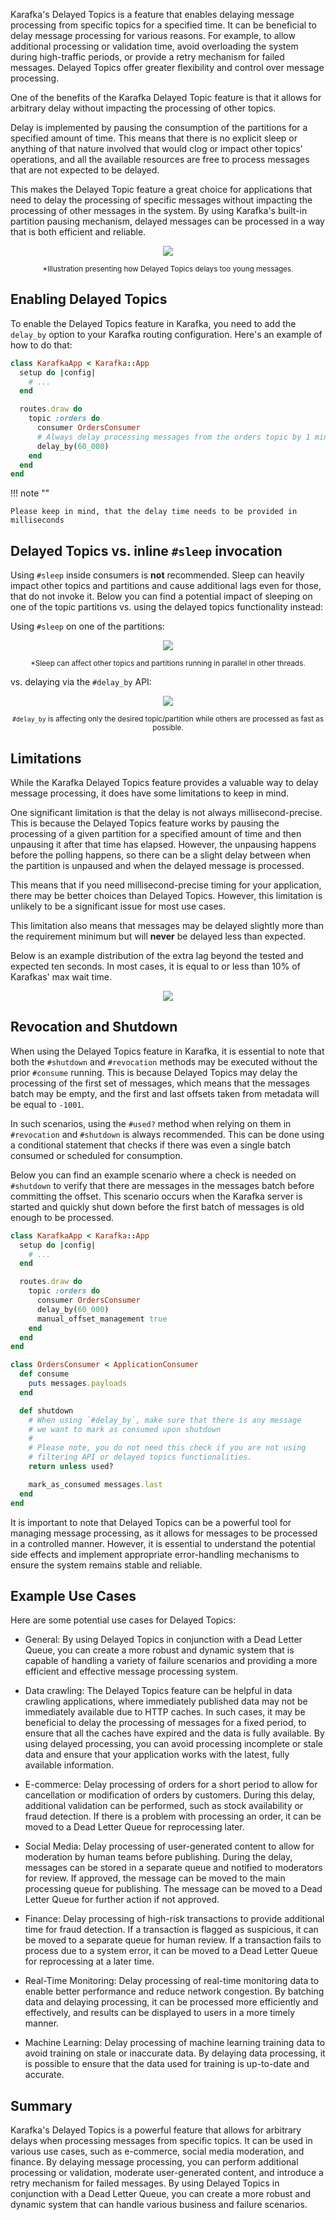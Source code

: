 Karafka's Delayed Topics is a feature that enables delaying message processing from specific topics for a specified time. It can be beneficial to delay message processing for various reasons. For example, to allow additional processing or validation time, avoid overloading the system during high-traffic periods, or provide a retry mechanism for failed messages. Delayed Topics offer greater flexibility and control over message processing.

One of the benefits of the Karafka Delayed Topic feature is that it allows for arbitrary delay without impacting the processing of other topics. 

Delay is implemented by pausing the consumption of the partitions for a specified amount of time. This means that there is no explicit sleep or anything of that nature involved that would clog or impact other topics' operations, and all the available resources are free to process messages that are not expected to be delayed.

This makes the Delayed Topic feature a great choice for applications that need to delay the processing of specific messages without impacting the processing of other messages in the system. By using Karafka's built-in partition pausing mechanism, delayed messages can be processed in a way that is both efficient and reliable.

<p align="center">
  <img src="https://raw.githubusercontent.com/karafka/misc/master/charts/delayed_topics/flow.svg" />
</p>
<p align="center">
  <small>*Illustration presenting how Delayed Topics delays too young messages.
  </small>
</p>

## Enabling Delayed Topics

To enable the Delayed Topics feature in Karafka, you need to add the `delay_by` option to your Karafka routing configuration. Here's an example of how to do that:

```ruby
class KarafkaApp < Karafka::App
  setup do |config|
    # ...
  end

  routes.draw do
    topic :orders do
      consumer OrdersConsumer
      # Always delay processing messages from the orders topic by 1 minute
      delay_by(60_000)
    end
  end
end
```

!!! note ""

    Please keep in mind, that the delay time needs to be provided in milliseconds

## Delayed Topics vs. inline `#sleep` invocation

Using `#sleep` inside consumers is **not** recommended. Sleep can heavily impact other topics and partitions and cause additional lags even for those, that do not invoke it. Below you can find a potential impact of sleeping on one of the topic partitions vs. using the delayed topics functionality instead:

Using `#sleep` on one of the partitions:

<p align="center">
  <img src="https://raw.githubusercontent.com/karafka/misc/master/charts/delayed_topics/sleep-lag.png" />
</p>
<p align="center">
  <small>*Sleep can affect other topics and partitions running in parallel in other threads.
  </small>
</p>

vs. delaying via the `#delay_by` API:

<p align="center">
  <img src="https://raw.githubusercontent.com/karafka/misc/master/charts/delayed_topics/pause-lag.png" />
</p>
<p align="center">
  <small><code>#delay_by</code> is affecting only the desired topic/partition while others are processed as fast as possible.
  </small>
</p>

## Limitations

While the Karafka Delayed Topics feature provides a valuable way to delay message processing, it does have some limitations to keep in mind.

One significant limitation is that the delay is not always millisecond-precise. This is because the Delayed Topics feature works by pausing the processing of a given partition for a specified amount of time and then unpausing it after that time has elapsed. However, the unpausing happens before the polling happens, so there can be a slight delay between when the partition is unpaused and when the delayed message is processed.

This means that if you need millisecond-precise timing for your application, there may be better choices than Delayed Topics. However, this limitation is unlikely to be a significant issue for most use cases.

This limitation also means that messages may be delayed slightly more than the requirement minimum but will **never** be delayed less than expected.

Below is an example distribution of the extra lag beyond the tested and expected ten seconds. In most cases, it is equal to or less than 10% of Karafkas' max wait time.

<p align="center">
  <img src="https://raw.githubusercontent.com/karafka/misc/master/charts/delayed_topics/histogram.png" />
</p>

## Revocation and Shutdown

When using the Delayed Topics feature in Karafka, it is essential to note that both the `#shutdown` and `#revocation` methods may be executed without the prior `#consume` running. This is because Delayed Topics may delay the processing of the first set of messages, which means that the messages batch may be empty, and the first and last offsets taken from metadata will be equal to `-1001`.

In such scenarios, using the `#used?` method when relying on them in `#revocation` and `#shutdown` is always recommended. This can be done using a conditional statement that checks if there was even a single batch consumed or scheduled for consumption.

Below you can find an example scenario where a check is needed on `#shutdown` to verify that there are messages in the messages batch before committing the offset. This scenario occurs when the Karafka server is started and quickly shut down before the first batch of messages is old enough to be processed.

```ruby
class KarafkaApp < Karafka::App
  setup do |config|
    # ...
  end

  routes.draw do
    topic :orders do
      consumer OrdersConsumer
      delay_by(60_000)
      manual_offset_management true
    end
  end
end

class OrdersConsumer < ApplicationConsumer
  def consume
    puts messages.payloads
  end

  def shutdown
    # When using `#delay_by`, make sure that there is any message
    # we want to mark as consumed upon shutdown
    #
    # Please note, you do not need this check if you are not using
    # filtering API or delayed topics functionalities.
    return unless used?

    mark_as_consumed messages.last
  end
end
```

It is important to note that Delayed Topics can be a powerful tool for managing message processing, as it allows for messages to be processed in a controlled manner. However, it is essential to understand the potential side effects and implement appropriate error-handling mechanisms to ensure the system remains stable and reliable.

## Example Use Cases

Here are some potential use cases for Delayed Topics:

- General: By using Delayed Topics in conjunction with a Dead Letter Queue, you can create a more robust and dynamic system that is capable of handling a variety of failure scenarios and providing a more efficient and effective message processing system.

- Data crawling: The Delayed Topics feature can be helpful in data crawling applications, where immediately published data may not be immediately available due to HTTP caches. In such cases, it may be beneficial to delay the processing of messages for a fixed period, to ensure that all the caches have expired and the data is fully available. By using delayed processing, you can avoid processing incomplete or stale data and ensure that your application works with the latest, fully available information.

- E-commerce: Delay processing of orders for a short period to allow for cancellation or modification of orders by customers. During this delay, additional validation can be performed, such as stock availability or fraud detection. If there is a problem with processing an order, it can be moved to a Dead Letter Queue for reprocessing later.

- Social Media: Delay processing of user-generated content to allow for moderation by human teams before publishing. During the delay, messages can be stored in a separate queue and notified to moderators for review. If approved, the message can be moved to the main processing queue for publishing. The message can be moved to a Dead Letter Queue for further action if not approved.

- Finance: Delay processing of high-risk transactions to provide additional time for fraud detection. If a transaction is flagged as suspicious, it can be moved to a separate queue for human review. If a transaction fails to process due to a system error, it can be moved to a Dead Letter Queue for reprocessing at a later time.

- Real-Time Monitoring: Delay processing of real-time monitoring data to enable better performance and reduce network congestion. By batching data and delaying processing, it can be processed more efficiently and effectively, and results can be displayed to users in a more timely manner.

- Machine Learning: Delay processing of machine learning training data to avoid training on stale or inaccurate data. By delaying data processing, it is possible to ensure that the data used for training is up-to-date and accurate.

## Summary

Karafka's Delayed Topics is a powerful feature that allows for arbitrary delays when processing messages from specific topics. It can be used in various use cases, such as e-commerce, social media moderation, and finance. By delaying message processing, you can perform additional processing or validation, moderate user-generated content, and introduce a retry mechanism for failed messages. By using Delayed Topics in conjunction with a Dead Letter Queue, you can create a more robust and dynamic system that can handle various business and failure scenarios.
